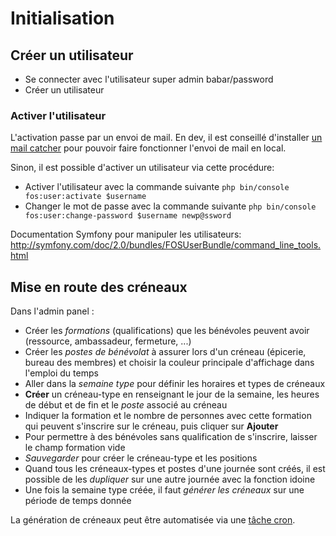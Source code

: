 # Initialisation

## Créer un utilisateur

* Se connecter avec l'utilisateur super admin babar/password
* Créer un utilisateur

### Activer l'utilisateur

L'activation passe par un envoi de mail. En dev, il est conseillé d'installer [un mail catcher](./dev.md#mailcatcher) pour pouvoir faire fonctionner l'envoi de mail en local.

Sinon, il est possible d'activer un utilisateur via cette procédure:

* Activer l'utilisateur avec la commande suivante ``php bin/console fos:user:activate $username``
* Changer le mot de passe avec la commande suivante ``php bin/console fos:user:change-password $username newp@ssword``

Documentation Symfony pour manipuler les utilisateurs: http://symfony.com/doc/2.0/bundles/FOSUserBundle/command_line_tools.html

## Mise en route des créneaux

Dans l'admin panel :

- Créer les *formations* (qualifications) que les bénévoles peuvent avoir (ressource, ambassadeur, fermeture, ...)
- Créer les *postes de bénévolat* à assurer lors d'un créneau (épicerie, bureau des membres) et choisir la couleur principale d'affichage dans l'emploi du temps
- Aller dans la *semaine type* pour définir les horaires et types de créneaux
- **Créer** un créneau-type en renseignant le jour de la semaine, les heures de début et de fin et le *poste* associé au créneau
- Indiquer la formation et le nombre de personnes avec cette formation qui peuvent s'inscrire sur le créneau, puis cliquer sur **Ajouter**
- Pour permettre à des bénévoles sans qualification de s'inscrire, laisser le champ formation vide
- *Sauvegarder* pour créer le créneau-type et les positions
- Quand tous les créneaux-types et postes d'une journée sont créés, il est possible de les *dupliquer* sur une autre journée avec la fonction idoine
- Une fois la semaine type créée, il faut *générer les créneaux* sur une période de temps donnée

La génération de créneaux peut être automatisée via une [tâche cron](install.md#crontab).
